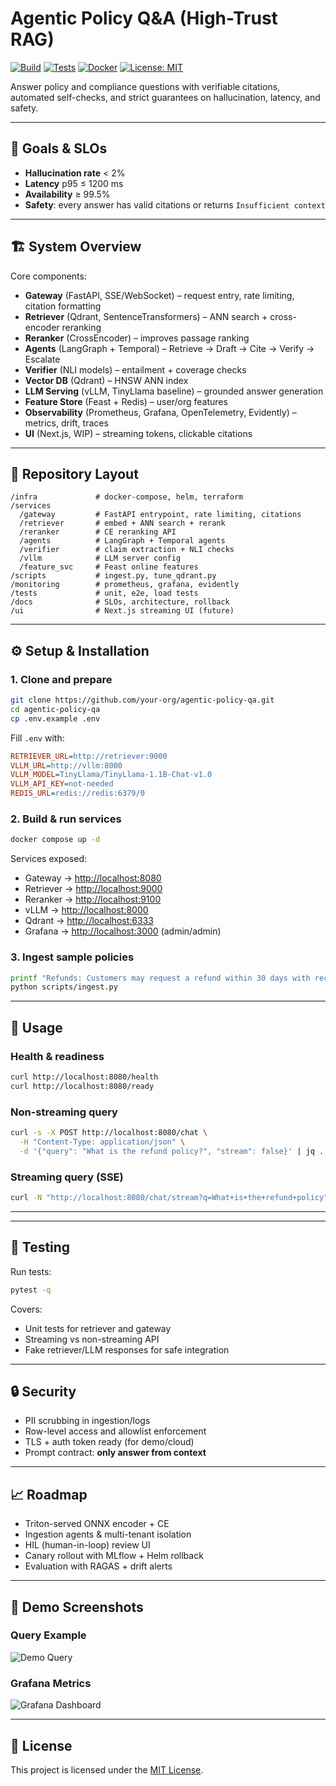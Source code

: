 # Agentic Policy Q\&A (High-Trust RAG)

[![Build](https://img.shields.io/github/actions/workflow/status/your-org/agentic-policy-qa/ci.yml?branch=main)](https://github.com/your-org/agentic-policy-qa/actions)
[![Tests](https://img.shields.io/badge/tests-passing-brightgreen.svg)](https://github.com/your-org/agentic-policy-qa/actions)
[![Docker](https://img.shields.io/badge/docker-ready-blue.svg)](https://hub.docker.com/r/your-org/agentic-policy-qa)
[![License: MIT](https://img.shields.io/badge/License-MIT-yellow.svg)](LICENSE)

Answer policy and compliance questions with verifiable citations, automated self-checks, and strict guarantees on hallucination, latency, and safety.

---

## 🎯 Goals & SLOs

* **Hallucination rate** < 2%
* **Latency** p95 ≤ 1200 ms
* **Availability** ≥ 99.5%
* **Safety**: every answer has valid citations or returns `Insufficient context`

---

## 🏗️ System Overview

Core components:

* **Gateway** (FastAPI, SSE/WebSocket) – request entry, rate limiting, citation formatting
* **Retriever** (Qdrant, SentenceTransformers) – ANN search + cross-encoder reranking
* **Reranker** (CrossEncoder) – improves passage ranking
* **Agents** (LangGraph + Temporal) – Retrieve → Draft → Cite → Verify → Escalate
* **Verifier** (NLI models) – entailment + coverage checks
* **Vector DB** (Qdrant) – HNSW ANN index
* **LLM Serving** (vLLM, TinyLlama baseline) – grounded answer generation
* **Feature Store** (Feast + Redis) – user/org features
* **Observability** (Prometheus, Grafana, OpenTelemetry, Evidently) – metrics, drift, traces
* **UI** (Next.js, WIP) – streaming tokens, clickable citations

---

## 📂 Repository Layout

```
/infra             # docker-compose, helm, terraform
/services
  /gateway         # FastAPI entrypoint, rate limiting, citations
  /retriever       # embed + ANN search + rerank
  /reranker        # CE reranking API
  /agents          # LangGraph + Temporal agents
  /verifier        # claim extraction + NLI checks
  /vllm            # LLM server config
  /feature_svc     # Feast online features
/scripts           # ingest.py, tune_qdrant.py
/monitoring        # prometheus, grafana, evidently
/tests             # unit, e2e, load tests
/docs              # SLOs, architecture, rollback
/ui                # Next.js streaming UI (future)
```

---

## ⚙️ Setup & Installation

### 1. Clone and prepare

```bash
git clone https://github.com/your-org/agentic-policy-qa.git
cd agentic-policy-qa
cp .env.example .env
```

Fill `.env` with:

```ini
RETRIEVER_URL=http://retriever:9000
VLLM_URL=http://vllm:8000
VLLM_MODEL=TinyLlama/TinyLlama-1.1B-Chat-v1.0
VLLM_API_KEY=not-needed
REDIS_URL=redis://redis:6379/0
```

### 2. Build & run services

```bash
docker compose up -d
```

Services exposed:

* Gateway → [http://localhost:8080](http://localhost:8080)
* Retriever → [http://localhost:9000](http://localhost:9000)
* Reranker → [http://localhost:9100](http://localhost:9100)
* vLLM → [http://localhost:8000](http://localhost:8000)
* Qdrant → [http://localhost:6333](http://localhost:6333)
* Grafana → [http://localhost:3000](http://localhost:3000) (admin/admin)

### 3. Ingest sample policies

```bash
printf "Refunds: Customers may request a refund within 30 days with receipt." > data/policies/sample_refund.txt
python scripts/ingest.py
```

---

## 🚀 Usage

### Health & readiness

```bash
curl http://localhost:8080/health
curl http://localhost:8080/ready
```

### Non-streaming query

```bash
curl -s -X POST http://localhost:8080/chat \
  -H "Content-Type: application/json" \
  -d '{"query": "What is the refund policy?", "stream": false}' | jq .
```

### Streaming query (SSE)

```bash
curl -N "http://localhost:8080/chat/stream?q=What+is+the+refund+policy"
```

---



---

## 🧪 Testing

Run tests:

```bash
pytest -q
```

Covers:

* Unit tests for retriever and gateway
* Streaming vs non-streaming API
* Fake retriever/LLM responses for safe integration

---

## 🔒 Security

* PII scrubbing in ingestion/logs
* Row-level access and allowlist enforcement
* TLS + auth token ready (for demo/cloud)
* Prompt contract: **only answer from context**

---

## 📈 Roadmap

* Triton-served ONNX encoder + CE
* Ingestion agents & multi-tenant isolation
* HIL (human-in-loop) review UI
* Canary rollout with MLflow + Helm rollback
* Evaluation with RAGAS + drift alerts

---

## 📸 Demo Screenshots

### Query Example

![Demo Query](docs/images/demo-query.png)

### Grafana Metrics

![Grafana Dashboard](docs/images/grafana-dashboard.png)

---

## 📜 License

This project is licensed under the [MIT License](LICENSE).

